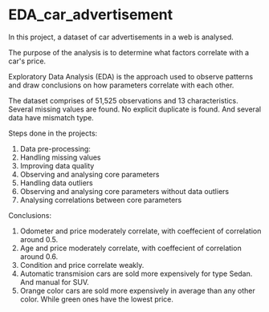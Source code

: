 # EDA_car_advertisement
In this project, a dataset of car advertisements in a web is analysed.

The purpose of the analysis is to determine what factors correlate with a car's price.

Exploratory Data Analysis (EDA) is the approach used to observe patterns and draw conclusions on how parameters correlate with each other.

The dataset comprises of 51,525 observations and 13 characteristics. Several missing values are found. 
No explicit duplicate is found.
And several data have mismatch type.

Steps done in the projects:
  1. Data pre-processing:
  2. Handling missing values
  3. Improving data quality
  4. Observing and analysing core parameters
  5. Handling data outliers
  6. Observing and analysing core parameters without data outliers
  7. Analysing correlations between core parameters
 
Conclusions:
  1. Odometer and price moderately correlate, with coeffecient of correlation around 0.5.
  2. Age and price moderately correlate, with coeffecient of correlation around 0.6.
  3. Condition and price correlate weakly.
  4. Automatic transmision cars are sold more expensively for type Sedan. And manual for SUV.
  5. Orange color cars are sold more expensively in average than any other color. While green ones have the lowest price.
